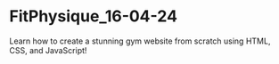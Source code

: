 # FitPhysique_16-04-24

Learn how to create a stunning gym website from scratch using HTML, CSS, and JavaScript!
